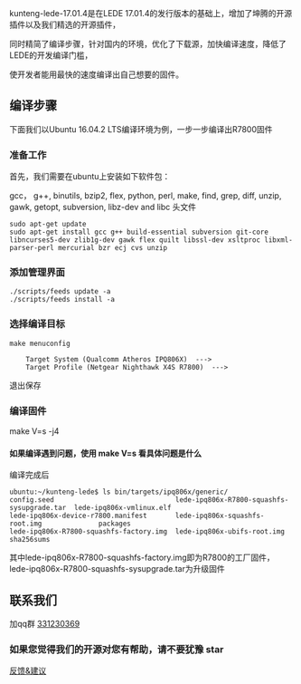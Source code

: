 kunteng-lede-17.01.4是在LEDE 17.01.4的发行版本的基础上，增加了坤腾的开源插件以及我们精选的开源插件，

同时精简了编译步骤，针对国内的环境，优化了下载源，加快编译速度，降低了LEDE的开发编译门槛，

使开发者能用最快的速度编译出自己想要的固件。

## 编译步骤

下面我们以Ubuntu 16.04.2 LTS编译环境为例，一步一步编译出R7800固件

### 准备工作

首先，我们需要在ubuntu上安装如下软件包：

gcc， g++, binutils, bzip2, flex, python, perl, make,
find, grep, diff, unzip, gawk, getopt, subversion, libz-dev and libc 头文件

```
sudo apt-get update
sudo apt-get install gcc g++ build-essential subversion git-core libncurses5-dev zlib1g-dev gawk flex quilt libssl-dev xsltproc libxml-parser-perl mercurial bzr ecj cvs unzip
```
### 添加管理界面

```
./scripts/feeds update -a
./scripts/feeds install -a

```
### 选择编译目标

```
make menuconfig

    Target System (Qualcomm Atheros IPQ806X)  --->                                                      
    Target Profile (Netgear Nighthawk X4S R7800)  --->   
```

退出保存

### 编译固件

make V=s -j4

#### 如果编译遇到问题，使用 make V=s 看具体问题是什么

编译完成后

```
ubuntu:~/kunteng-lede$ ls bin/targets/ipq806x/generic/
config.seed                              lede-ipq806x-R7800-squashfs-sysupgrade.tar  lede-ipq806x-vmlinux.elf
lede-ipq806x-device-r7800.manifest       lede-ipq806x-squashfs-root.img              packages
lede-ipq806x-R7800-squashfs-factory.img  lede-ipq806x-ubifs-root.img                 sha256sums

```
其中lede-ipq806x-R7800-squashfs-factory.img即为R7800的工厂固件， lede-ipq806x-R7800-squashfs-sysupgrade.tar为升级固件

## 联系我们

加qq群 [331230369](https://jq.qq.com/?_wv=1027&k=4ADDSev)



### 如果您觉得我们的开源对您有帮助，请不要犹豫 star

[反馈&建议](https://github.com/KunTengRom/kunteng-lede-17.01.4/issues/new)

